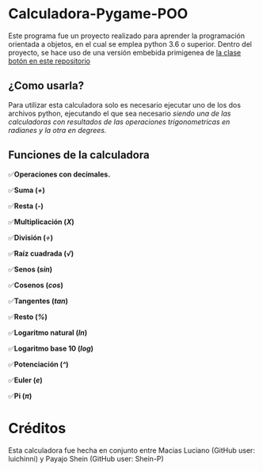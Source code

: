 # Calculadora-Pygame-POO
Este programa fue un proyecto realizado para aprender la programación orientada a objetos, en el cual se emplea python 3.6 o superior. Dentro del proyecto, se hace uso de una versión embebida primigenea de [la clase botón en este repositorio](https://github.com/luichinni/Pygame-Button-Object)

## ¿Como usarla?
Para utilizar esta calculadora solo es necesario ejecutar uno de los dos archivos python, ejecutando el que sea necesario _siendo una de las calculadoras con resultados de las operaciones trigonometricas en radianes y la otra en degrees._

## Funciones de la calculadora
:white_check_mark:**Operaciones con decimales.**

:white_check_mark:**Suma (_+_)**

:white_check_mark:**Resta (_-_)**

:white_check_mark:**Multiplicación (_X_)**

:white_check_mark:**División (_÷_)**

:white_check_mark:**Raíz cuadrada (_√_)**

:white_check_mark:**Senos (_sin_)**

:white_check_mark:**Cosenos (_cos_)**

:white_check_mark:**Tangentes (_tan_)**

:white_check_mark:**Resto (_%_)**

:white_check_mark:**Logaritmo natural (_ln_)**

:white_check_mark:**Logaritmo base 10 (_log_)**

:white_check_mark:**Potenciación (_^_)**

:white_check_mark:**Euler (_e_)**

:white_check_mark:**Pi 	(_π_)**


# Créditos
Esta calculadora fue hecha en conjunto entre Macias Luciano (GitHub user: luichinni) y Payajo Shein (GitHub user: Shein-P)
